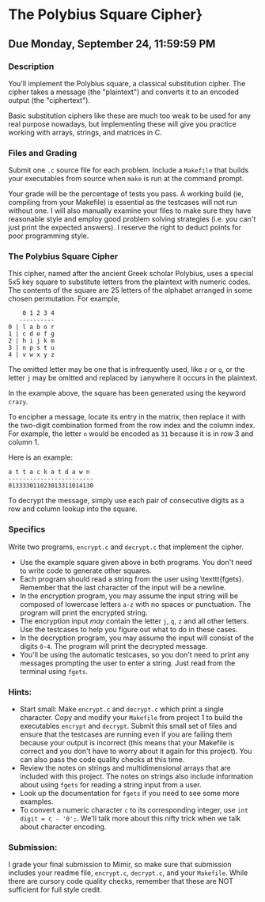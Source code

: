 # The Polybius Square Cipher}

## Due Monday, September 24, 11:59:59 PM

### Description
You'll implement the Polybius square, a classical substitution cipher. The cipher takes a message (the "plaintext") and converts it to an encoded output (the "ciphertext").

Basic substitution ciphers like these are much too weak to be used for any real purpose nowadays, but implementing these will give you practice working with arrays, strings, and matrices in C.

### Files and Grading

Submit one `.c` source file for each problem. Include a `Makefile` that builds your executables from source when `make` is run at the command prompt. 

Your grade will be the percentage of tests you pass. A working build (ie, compiling from your Makefile) is essential as the testcases will not run without one. I will also manually examine your files to make sure they have
reasonable style and employ good problem solving strategies  (i.e. you can't just print the expected answers). I reserve the right to deduct points for poor
programming style.

### The Polybius Square Cipher
This cipher, named after the ancient Greek scholar Polybius, uses a special 5x5 key square to substitute letters from the plaintext with numeric codes. The contents of the square are 25 letters of the alphabet arranged in some chosen permutation. For example, 
```
    0 1 2 3 4
   ----------
0 | l a b o r
1 | c d e f g
2 | h i j k m
3 | n p s t u
4 | v w x y z
```
The omitted letter may be one that is infrequently used, like `z` or `q`, or the letter `j` may be omitted and replaced by `i`anywhere it occurs in the plaintext.

In the example above, the square has been generated using the keyword `crazy`.

To encipher a message, locate its entry in the matrix, then replace it with the two-digit combination formed from the row index and the column index. For example, the letter `n` would be encoded as `31` because it is in row 3 and column 1.

Here is an example:
```
a t t a c k a t d a w n
------------------------
013333011023013311014130
```
To decrypt the message, simply use each pair of consecutive digits as a row and column lookup into the square.

### Specifics

Write two programs, `encrypt.c` and `decrypt.c` that implement the cipher.

* Use the example square given above in both programs. You don't need to write code to generate other squares.
* Each program should read a string from the user using \texttt{fgets}. Remember that the last character of the input will be a newline.
* In the encryption program, you may assume the input string will be composed of lowercase letters `a-z` with no spaces or
  punctuation. The program will print the encrypted string.
* The encryption input *may* contain the letter `j`, `q`, `z` and all other letters.  Use the testcases to help you figure out what to do in these cases.
* In the decryption program, you may assume the input will consist of the digits `0-4`. The program will print the decrypted message.
* You'll be using the automatic testcases, so you don't need to print any messages prompting the user to enter a string. Just read from the terminal using `fgets`.

### Hints:

* Start small: Make `encrypt.c` and `decrypt.c` which print a single character.  Copy and modify your `Makefile` from project 1 to build the executables `encrypt` and `decrypt`.  Submit this small set of files and ensure that the testcases are running even if you are failing them because your output is incorrect (this means that your Makefile is correct and you don't have to worry about it again for this project).  You can also pass the code quality checks at this time.
* Review the notes on strings and multidimensional arrays that are
  included with this project.  The notes on strings also include
  information about using `fgets` for reading a string input from a user.
* Look up the documentation for `fgets` if you need to see some more examples.
* To convert a numeric character `c` to its corresponding integer, use `int digit = c - '0';`.  We'll talk more about this nifty trick when we talk about character encoding.

### Submission:
I grade your final submission to Mimir, so make sure that submission includes your readme file, `encrypt.c`, `decrypt.c`, and your `Makefile`.  While there are cursory code quality checks, remember that these are NOT sufficient for full style credit.
